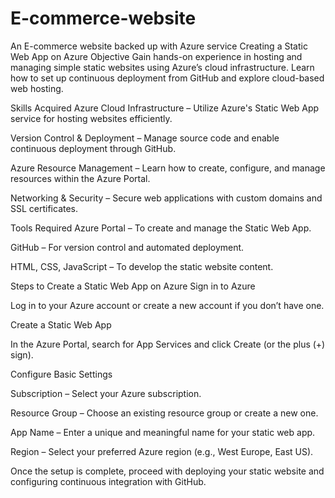 # E-commerce-website
An E-commerce website backed up with Azure service
Creating a Static Web App on Azure
Objective
Gain hands-on experience in hosting and managing simple static websites using Azure’s cloud infrastructure. Learn how to set up continuous deployment from GitHub and explore cloud-based web hosting.

Skills Acquired
Azure Cloud Infrastructure – Utilize Azure's Static Web App service for hosting websites efficiently.

Version Control & Deployment – Manage source code and enable continuous deployment through GitHub.

Azure Resource Management – Learn how to create, configure, and manage resources within the Azure Portal.

Networking & Security – Secure web applications with custom domains and SSL certificates.

Tools Required
Azure Portal – To create and manage the Static Web App.

GitHub – For version control and automated deployment.

HTML, CSS, JavaScript – To develop the static website content.

Steps to Create a Static Web App on Azure
Sign in to Azure

Log in to your Azure account or create a new account if you don’t have one.

Create a Static Web App

In the Azure Portal, search for App Services and click Create (or the plus (+) sign).

Configure Basic Settings

Subscription – Select your Azure subscription.

Resource Group – Choose an existing resource group or create a new one.

App Name – Enter a unique and meaningful name for your static web app.

Region – Select your preferred Azure region (e.g., West Europe, East US).

Once the setup is complete, proceed with deploying your static website and configuring continuous integration with GitHub.
